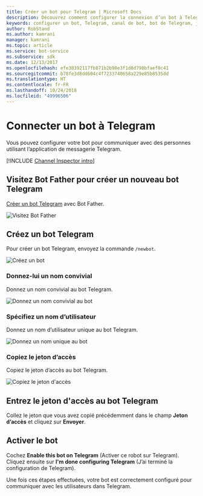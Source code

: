 ```yaml
---
title: Créer un bot pour Telegram | Microsoft Docs
description: Découvrez comment configurer la connexion d’un bot à Telegram.
keywords: configurer un bot, Telegram, canal de bot, bot de Telegram, jeton d’accès
author: RobStand
ms.author: kamrani
manager: kamrani
ms.topic: article
ms.service: bot-service
ms.subservice: sdk
ms.date: 12/13/2017
ms.openlocfilehash: efe38392117fb871b2b98e3f1d8d798bfaef0c41
ms.sourcegitcommit: b78fe3d8dd604c4f7233740658a229e85b8535dd
ms.translationtype: HT
ms.contentlocale: fr-FR
ms.lasthandoff: 10/24/2018
ms.locfileid: "49996506"
---
```

# <a name="connect-a-bot-to-telegram"></a>Connecter un bot à Telegram

Vous pouvez configurer votre bot pour communiquer avec des personnes utilisant l’application de messagerie Telegram.

[!INCLUDE [Channel Inspector intro](~/includes/snippet-channel-inspector.md)]

## <a name="visit-the-bot-father-to-create-a-new-telegram-bot"></a>Visitez Bot Father pour créer un nouveau bot Telegram

<a href="https://telegram.me/botfather" target="_blank">Créer un bot Telegram</a> avec Bot Father.

![Visitez Bot Father](~/media/channels/tg-StepVisitBotFather.png)

## <a name="create-a-new-telegram-bot"></a>Créez un bot Telegram
Pour créer un bot Telegram, envoyez la commande `/newbot`.

![Créez un bot](~/media/channels/tg-StepNewBot.png)

### <a name="specify-a-friendly-name"></a>Donnez-lui un nom convivial

Donnez un nom convivial au bot Telegram.

![Donnez un nom convivial au bot](~/media/channels/tg-StepNameBot.png)

### <a name="specify-a-username"></a>Spécifiez un nom d’utilisateur

Donnez un nom d’utilisateur unique au bot Telegram.

![Donnez un nom unique au bot](~/media/channels/tg-StepUsername.png)

### <a name="copy-the-access-token"></a>Copiez le jeton d’accès

Copiez le jeton d’accès au bot Telegram.

![Copiez le jeton d'accès](~/media/channels/tg-StepBotCreated.png)

## <a name="enter-the-telegram-bots-access-token"></a>Entrez le jeton d'accès au bot Telegram

Collez le jeton que vous avez copié précédemment dans le champ **Jeton d’accès** et cliquez sur **Envoyer**.

## <a name="enable-the-bot"></a>Activer le bot
Cochez **Enable this bot on Telegram** (Activer ce robot sur Telegram). Cliquez ensuite sur **I'm done configuring Telegram** (J’ai terminé la configuration de Telegram).

Une fois ces étapes effectuées, votre bot est correctement configuré pour communiquer avec les utilisateurs dans Telegram.
